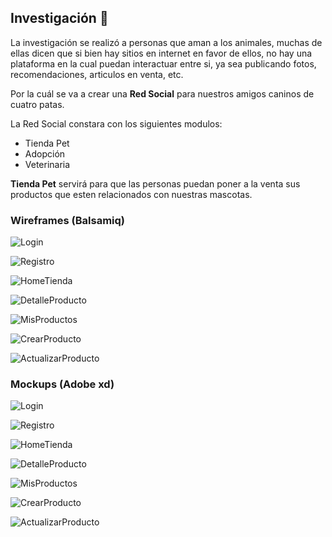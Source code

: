 
## Investigación :dog:

La investigación se realizó a personas que aman a los animales, muchas de ellas dicen que si bien hay sitios en internet en favor de ellos, no hay una plataforma en la cual puedan interactuar entre si, ya sea publicando fotos, recomendaciones, articulos en venta, etc.

Por la cuál se va a crear una **Red Social** para nuestros amigos caninos de cuatro patas. 

La Red Social constara con los siguientes modulos:

* Tienda Pet
* Adopción 
* Veterinaria 

**Tienda Pet** servirá para que las personas puedan poner a la venta sus productos que esten relacionados con nuestras mascotas.

### Wireframes (Balsamiq)

![Login](wireframes/Login.png)

![Registro](wireframes/Registro.png)

![HomeTienda](wireframes/Home-Tienda.png)

![DetalleProducto](wireframes/InformaciónArticulo-Tienda.png)

![MisProductos](wireframes/MisArtículos-Tienda.png)

![CrearProducto](wireframes/NuevoProducto-Tienda.png)

![ActualizarProducto](wireframes/ActualizarProducto-Tienda.png)

### Mockups (Adobe xd)

![Login](Mockups/Login.png)

![Registro](Mockups/Registro.png)

![HomeTienda](Mockups/HomeTienda.png)

![DetalleProducto](Mockups/Detalleproducto.png)

![MisProductos](Mockups/Misproductos.png)

![CrearProducto](Mockups/CrearProducto.png)

![ActualizarProducto](Mockups/ActualizarProducto.png)



